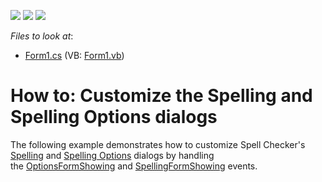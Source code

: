 <!-- default badges list -->
![](https://img.shields.io/endpoint?url=https://codecentral.devexpress.com/api/v1/VersionRange/128612403/15.1.3%2B)
[![](https://img.shields.io/badge/Open_in_DevExpress_Support_Center-FF7200?style=flat-square&logo=DevExpress&logoColor=white)](https://supportcenter.devexpress.com/ticket/details/T422124)
[![](https://img.shields.io/badge/📖_How_to_use_DevExpress_Examples-e9f6fc?style=flat-square)](https://docs.devexpress.com/GeneralInformation/403183)
<!-- default badges end -->
<!-- default file list -->
*Files to look at*:

* [Form1.cs](./CS/SpellingFormsShowingEvent/Form1.cs) (VB: [Form1.vb](./VB/SpellingFormsShowingEvent/Form1.vb))
<!-- default file list end -->
# How to: Customize the Spelling and Spelling Options dialogs


The following example demonstrates how to customize Spell Checker's <a href="https://documentation.devexpress.com/#WindowsForms/CustomDocument8595">Spelling</a> and <a href="https://documentation.devexpress.com/#WindowsForms/CustomDocument8597">Spelling Options</a> dialogs by handling the <a href="https://documentation.devexpress.com/#WindowsForms/DevExpressXtraSpellCheckerSpellChecker_OptionsFormShowingtopic">OptionsFormShowing</a> and <a href="https://documentation.devexpress.com/#WindowsForms/DevExpressXtraSpellCheckerSpellChecker_SpellingFormShowingtopic">SpellingFormShowing</a> events.<br><br>

<br/>


